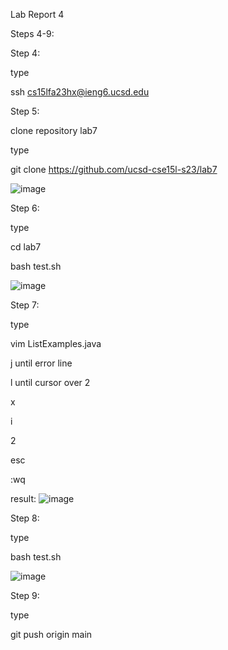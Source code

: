 Lab Report 4

Steps 4-9:

Step 4:

type 

ssh cs15lfa23hx@ieng6.ucsd.edu <Enter>



Step 5:

clone repository lab7

type

git clone https://github.com/ucsd-cse15l-s23/lab7 <Enter>

![image](https://github.com/jgu0453/CSE-15L-lab-reports/assets/119398520/8448d55e-9201-4d4a-8713-26b9a84abb5a)




Step 6:

type

cd lab7 <Enter>

bash test.sh <Enter>

![image](https://github.com/jgu0453/CSE-15L-lab-reports/assets/119398520/0e5c6307-b35e-4382-9f29-e3295896f716)




Step 7:

type

vim ListExamples.java

j until error line

l until cursor over 2

x

i

2

esc

:wq <Enter>


result:
![image](https://github.com/jgu0453/CSE-15L-lab-reports/assets/119398520/a9353a19-fbd6-46e5-bd04-7ca060d50a60)




Step 8:

type

bash test.sh <Enter>

![image](https://github.com/jgu0453/CSE-15L-lab-reports/assets/119398520/f260f0d0-4978-428d-b59f-6ead3d19d1db)




Step 9:

type

git push origin main


